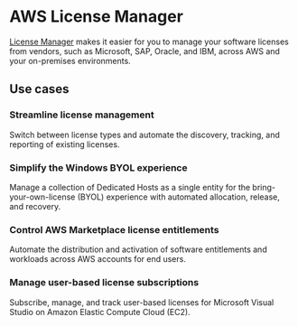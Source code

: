 # AWS License Manager

[License Manager](https://aws.amazon.com/license-manager/) makes it easier for you to manage your software licenses from vendors, such as Microsoft, SAP, Oracle, and IBM, across AWS and your on-premises environments.

## Use cases
### Streamline license management
Switch between license types and automate the discovery, tracking, and reporting of existing licenses.
### Simplify the Windows BYOL experience
Manage a collection of Dedicated Hosts as a single entity for the bring-your-own-license (BYOL) experience with automated allocation, release, and recovery.

### Control AWS Marketplace license entitlements
Automate the distribution and activation of software entitlements and workloads across AWS accounts for end users.

### Manage user-based license subscriptions
Subscribe, manage, and track user-based licenses for Microsoft Visual Studio on Amazon Elastic Compute Cloud (EC2).